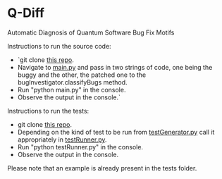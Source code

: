 # Q-Diff
Automatic Diagnosis of Quantum Software Bug Fix Motifs

Instructions to run the source code:

- `git clone [this repo](https://github.com/KrishnKher/Q-AutoDiaBFM).
- Navigate to [main.py](https://github.com/KrishnKher/Q-AutoDiaBFM/blob/main/src/main.py) and pass in two strings of code, one being the buggy and the other, the patched one to the bugInvestigator.classifyBugs method.
- Run "python main.py" in the console.
- Observe the output in the console.`
  
 Instructions to run the tests:
  - git clone [this repo](https://github.com/KrishnKher/Q-AutoDiaBFM).
  - Depending on the kind of test to be run from [testGenerator.py](https://github.com/KrishnKher/Q-AutoDiaBFM/blob/main/tests/testGenerator.py) call it appropriately in [testRunner.py](https://github.com/KrishnKher/Q-AutoDiaBFM/blob/main/tests/testRunner.py).
  - Run "python testRunner.py" in the console.
  - Observe the output in the console.
  
  Please note that an example is already present in the tests folder.
